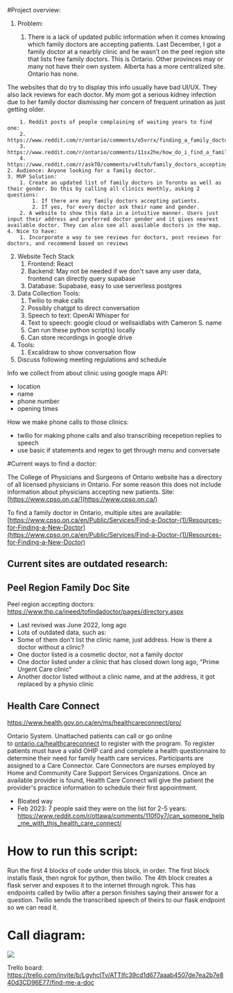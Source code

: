 #Project overview:

1. Problem:

	1. There is a lack of updated public information when it comes knowing which family doctors are accepting patients. Last December, I got a family doctor at a nearbly clinic and he wasn't on the peel region site that lists free family doctors. This is Ontario. Other provinces may or many not have their own system. Alberta has a more centralized site. Ontario has none.
  
  The websites that do try to display this info usually have bad UI/UX. They also lack reviews for each doctor. My mom got a serious kidney infection due to her family doctor dismissing her concern of frequent urination as just getting older.

		1. Reddit posts of people complaining of waiting years to find one:
		2. https://www.reddit.com/r/ontario/comments/o5vrrx/finding_a_family_doctor_shouldnt_be_this_hard/
		3. https://www.reddit.com/r/ontario/comments/11sx2he/how_do_i_find_a_family_doctor/
		4. https://www.reddit.com/r/askTO/comments/v4ltuh/family_doctors_accepting_new_patients_in_the/
	2. Audience: Anyone looking for a family doctor.
	3. MVP Solution:
		1. Create an updated list of family doctors in Toronto as well as their gender. Do this by calling all clinics monthly, asking 2 questions:
			1. If there are any family doctors accepting patients.
			2. If yes, for every doctor ask their name and gender.
		2. A website to show this data in a intuitive manner. Users just input their address and preferred doctor gender and it gives nearest available doctor. They can also see all available doctors in the map.
	4. Nice to have:
		1. Incorporate a way to see reviews for doctors, post reviews for doctors, and recommend based on reviews
2.  Website Tech Stack
	1. Frontend: React
	2. Backend: May not be needed if we don't save any user data, frontend can directly query supabase
	3. Database: Supabase, easy to use serverless postgres
3. Data Collection Tools:
	1. Twilio to make calls
	2. Possibly chatgpt to direct conversation
	3. Speech to text: OpenAI Whisper for
	4. Text to speech: google cloud or wellsaidlabs with Cameron S. name
	5. Can run these python script(s) locally
	6. Can store recordings in google drive
4. Tools:
	1. Excalidraw to show conversation flow
5.  Discuss following meeting regulations and schedule

Info we collect from about clinic using google maps API:
- location
- name
- phone number
- opening times

How we make phone calls to those clinics:
- twilio for making phone calls and also transcribing recepetion replies to speech
- use basic if statements and regex to get through menu and conversate

#Current ways to find a doctor:

The College of Physicians and Surgeons of Ontario website has
a directory of all licensed physicians in Ontario. For some reason this does not include information about physicians accepting new patients. Site: [](https://www.cpso.on.ca/)[https://www.cpso.on.ca/](https://www.cpso.on.ca/)

To find a family doctor in Ontario, multiple sites are available: [](https://www.cpso.on.ca/en/Public/Services/Find-a-Doctor-(1)/Resources-for-Finding-a-New-Doctor)[https://www.cpso.on.ca/en/Public/Services/Find-a-Doctor-(1)/Resources-for-Finding-a-New-Doctor](https://www.cpso.on.ca/en/Public/Services/Find-a-Doctor-(1)/Resources-for-Finding-a-New-Doctor)

## Current sites are outdated research:

## Peel Region Family Doc Site
Peel region accepting doctors: https://www.thp.ca/ineed/tofindadoctor/pages/directory.aspx

- Last revised was June 2022, long ago
- Lots of outdated data, such as:
- Some of them don't list the clinic name, just address. How is there a doctor without a clinic?
- One doctor listed is a cosmetic doctor, not a family doctor
- One doctor listed under a clinic that has closed down long ago, "Prime Urgent Care clinic"
- Another doctor listed without a clinic name, and at the address, it got replaced by a physio clinic

## Health Care Connect
https://www.health.gov.on.ca/en/ms/healthcareconnect/pro/

Ontario System. Unattached patients can call or go online to [ontario.ca/healthcareconnect](https://www.ontario.ca/page/find-family-doctor-or-nurse-practitioner) to register with the program. To register patients must have a valid OHIP card and complete a health questionnaire to determine their need for family health care services. Participants are assigned to a Care Connector. Care Connectors are nurses employed by Home and Community Care Support Services Organizations. Once an available provider is found, Health Care Connect will give the patient the provider's practice information to schedule their first appointment.

- Bloated way
- Feb 2023: 7 people said they were on the list for 2-5 years: https://www.reddit.com/r/ottawa/comments/110f0y7/can_someone_help_me_with_this_health_care_connect/

# How to run this script:
Run the first 4 blocks of code under this block, in order. The first block installs flask, then ngrok for python, then twilio. The 4th block creates a flask server and exposes it to the internet through ngrok. This has endpoints called by twilio after a person finishes saying their answer for a question. Twilio sends the transcribed speech of theirs to our flask endpoint so we can read it.

# Call diagram:
<div>
<img src="https://i.ibb.co/pnVBgGS/call.png"/>

 Trello board: https://trello.com/invite/b/LgyhcITv/ATTIfc39cd1d677aaab4507de7ea2b7e840d3CD96E77/find-me-a-doc
</div>
